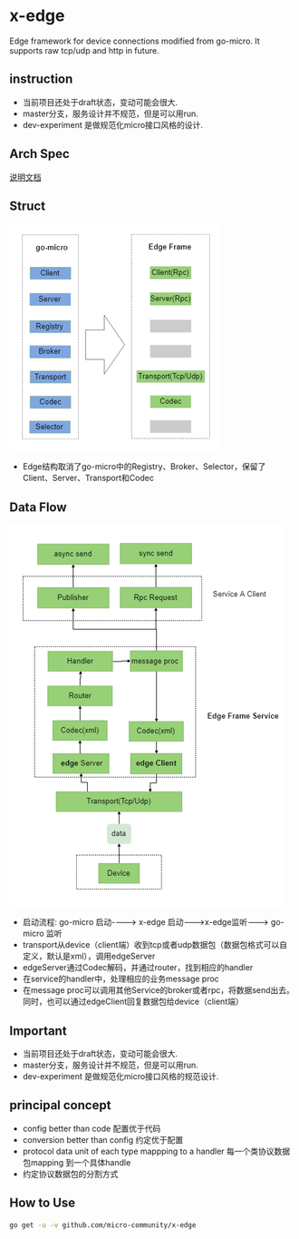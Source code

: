 # x-edge

Edge framework for device connections modified from go-micro.
It supports raw tcp/udp and http in future.

## instruction

+ 当前项目还处于draft状态，变动可能会很大.
+ master分支，服务设计并不规范，但是可以用run.
+ dev-experiment 是做规范化micro接口风格的设计.

## Arch Spec

[说明文档](./docs/README.md)

## Struct

![components](docs/images/Struct.png)


+ Edge结构取消了go-micro中的Registry、Broker、Selector，保留了Client、Server、Transport和Codec

## Data Flow

![dataflow](docs/images/data%20flow.png)


+ 启动流程: go-micro  启动----> x-edge 启动--->x-edge监听---> go-micro 监听
+ transport从device（client端）收到tcp或者udp数据包（数据包格式可以自定义，默认是xml），调用edgeServer
+ edgeServer通过Codec解码，并通过router，找到相应的handler
+ 在service的handler中，处理相应的业务message proc
+ 在message proc可以调用其他Service的broker或者rpc，将数据send出去。同时，也可以通过edgeClient回复数据包给device（client端）

## Important

+ 当前项目还处于draft状态，变动可能会很大.
+ master分支，服务设计并不规范，但是可以用run.
+ dev-experiment 是做规范化micro接口风格的规范设计.

## principal concept

+ config better than code 配置优于代码
+ conversion better than config 约定优于配置
+ protocol data unit of each type mappping to a handler 每一个类协议数据包mapping 到一个具体handle
+ 约定协议数据包的分割方式

## How to Use

```bash
go get -u -v github.com/micro-community/x-edge

```
